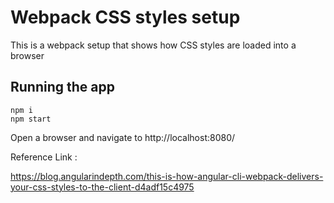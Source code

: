 
Webpack CSS styles setup
========================
This is a webpack setup that shows how CSS styles are loaded into a browser

Running the app
---------------

```
npm i
npm start
```

Open a browser and navigate to http://localhost:8080/

Reference Link : 

https://blog.angularindepth.com/this-is-how-angular-cli-webpack-delivers-your-css-styles-to-the-client-d4adf15c4975
